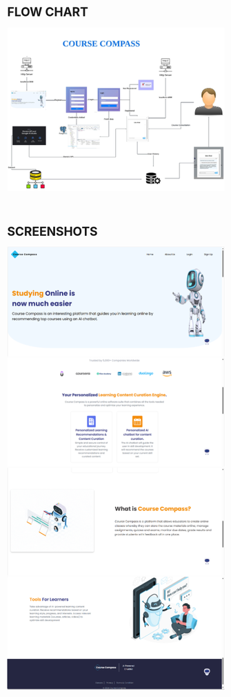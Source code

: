 <h1>FLOW CHART</h1>
<img src="Course_Compass.jpeg" />
<br />
<br />
<br />
<h1>SCREENSHOTS</h1>
<img src="preview/Sc1.png" />
<img src="preview/Sc2.png"/>
<img src="preview/Sc3.png" />
<img src="preview/Sc4.png" />
